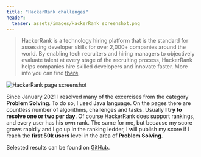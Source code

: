 ```yaml
---
title: "HackerRank challenges"
header:
  teaser: assets/images/HackerRank_screenshot.png
---
```


>  HackerRank is a technology hiring platform that is the standard for assessing developer skills for over 2,000+ companies around the world. By enabling tech recruiters and hiring managers to objectively evaluate talent at every stage of the recruiting process, HackerRank helps companies hire skilled developers and innovate faster.
> More info you can find [there](https://www.hackerrank.com/about-us). 

<img src="{{ site.url }}{{ site.baseurl }}/assets/images/HackerRank_screenshot.png" alt="HackerRank page screenshot">

Since January 2021 I resolved many of the excercises from the category **Problem Solving**. To do so, I used Java language. On the pages there are countless number of algorithms, challenges and tasks. Usually **I try to resolve one or two per day**.
Of course HackerRank does support rankings, and every user has his own rank. The same for me, but because my score grows rapidly and I go up in the ranking ledder, I will publish my score if I reach the **first 50k users** level in the area of **Problem Solving**. 

Selected results can be found on [GitHub](https://github.com/AdamSajewicz/HackerRank "Adam Sajewicz's resolution for HackerRank / Problem Solving Java excercises"). 
